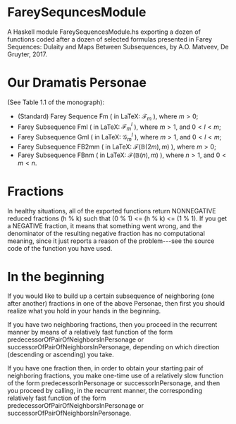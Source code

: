 # FareySequncesModule
A Haskell module FareySequencesModule.hs exporting a dozen of functions coded after a dozen of selected formulas presented 
in Farey Sequences: Dulaity and Maps Between Subsequences, by A.O. Matveev, De Gruyter, 2017. 

# Our Dramatis Personae 
  (See Table 1.1 of the monograph):
- (Standard) Farey Sequence Fm ( in LaTeX: $\mathcal{F}_m$ ), where $m > 0$;
- Farey Subsequence Fml ( in LaTeX: $\mathcal{F}{}_m^l$ ), where $m > 1$, and $0 < l < m$;
- Farey Subsequence Gml ( in LaTeX: $\mathcal{G}{}_m^l$ ), where $m > 1$, and $0 < l < m$;
- Farey Subsequence FB2mm ( in LaTeX: $\mathcal{F}(\mathbb{B}(2m),m)$ ), where $m > 0$;
- Farey Subsequence FBnm ( in LaTeX: $\mathcal{F}(\mathbb{B}(n),m)$ ), where $n > 1$, and $0 < m < n$.

# Fractions
In healthy situations, all of the exported functions return NONNEGATIVE reduced fractions (h % k) such that (0 % 1) <= (h % k) <= (1 % 1).
If you get a NEGATIVE fraction, it means that something went wrong, and the denominator of the resulting negative fraction has 
no computational meaning, since it just reports a reason of the problem---see the source code of the function you have used.

# In the beginning
If you would like to build up a certain subsequence of neighboring (one after another) fractions in one of the above Personae, 
then first you should realize what you hold in your hands in the beginning.

If you have two neighboring fractions, then you proceed in the recurrent manner by means of a relatively fast function 
of the form predecessorOfPairOfNeighborsInPersonage or successorOfPairOfNeighborsInPersonage, depending on which direction (descending 
or ascending) you take.

If you have one fraction then, in order to obtain your starting pair of neighboring fractions, you make one-time use of a relatively slow 
function of the form predecessorInPersonage or successorInPersonage, and then you proceed by calling, in the recurrent manner, 
the corresponding relatively fast function of the form  predecessorOfPairOfNeighborsInPersonage or successorOfPairOfNeighborsInPersonage.

